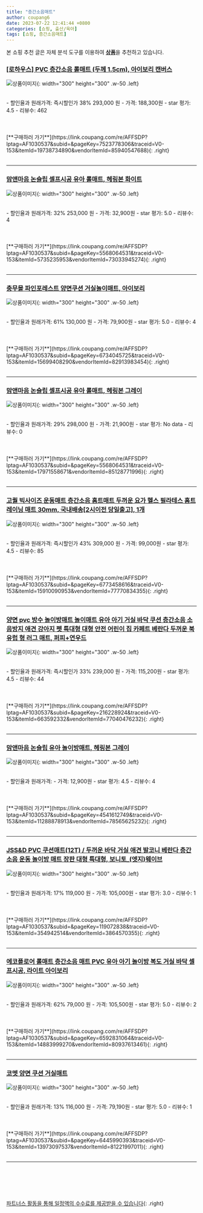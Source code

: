 ```yaml
---
title: "층간소음매트"
author: coupang6
date: 2023-07-22 12:41:44 +0800
categories: [쇼핑, 출산/육아]
tags: [쇼핑, 층간소음매트]
---
```


본 쇼핑 추천 글은 자체 분석 도구를 이용하여 [**상품**](https://link.coupang.com/a/bao1ui)을 추천하고 있습니다.

### [[로하우스] PVC 층간소음 롤매트 (두께 1.5cm), 아이보리 캔버스](https://link.coupang.com/re/AFFSDP?lptag=AF1030537&subid=&pageKey=7523778306&traceid=V0-153&itemId=19738734890&vendorItemId=85940547688)

![상품이미지](https://thumbnail6.coupangcdn.com/thumbnails/remote/230x230ex/image/vendor_inventory/a8fd/fa29e0dbdeeccbf7a18fe3af151839304b07c6417473f085e7f160d94901.jpg){: width="300" height="300" .w-50 .left}


<br>
- 할인율과 원래가격: 즉시할인가 38%  293,000   원
- 가격: 188,300원
- star 평가: 4.5
- 리뷰수: 462
<br>
<br>
<br>
<br>
[**구매하러 가기**](https://link.coupang.com/re/AFFSDP?lptag=AF1030537&subid=&pageKey=7523778306&traceid=V0-153&itemId=19738734890&vendorItemId=85940547688){: .right}
<br>
<br>

---

### [맘앤마음 논슬립 셀프시공 유아 롤매트, 헤링본 화이트](https://link.coupang.com/re/AFFSDP?lptag=AF1030537&subid=&pageKey=5568064531&traceid=V0-153&itemId=5735235953&vendorItemId=73033945274)

![상품이미지](https://thumbnail10.coupangcdn.com/thumbnails/remote/230x230ex/image/retail/images/1636693027993826-c41c6d59-1345-4a4d-b47c-97c3a91a0ed4.png){: width="300" height="300" .w-50 .left}


<br>
- 할인율과 원래가격: 32%  253,000   원
- 가격: 32,900원
- star 평가: 5.0
- 리뷰수: 4
<br>
<br>
<br>
<br>
[**구매하러 가기**](https://link.coupang.com/re/AFFSDP?lptag=AF1030537&subid=&pageKey=5568064531&traceid=V0-153&itemId=5735235953&vendorItemId=73033945274){: .right}
<br>
<br>

---

### [충무몰 파인포레스트 양면쿠션 거실놀이매트, 아이보리](https://link.coupang.com/re/AFFSDP?lptag=AF1030537&subid=&pageKey=6734045725&traceid=V0-153&itemId=15699408290&vendorItemId=82913983454)

![상품이미지](https://thumbnail10.coupangcdn.com/thumbnails/remote/230x230ex/image/rs_quotation_api/fqdxk7lx/6c1211bde4074a9abee8176bf4656089.jpg){: width="300" height="300" .w-50 .left}


<br>
- 할인율과 원래가격: 61%  130,000   원
- 가격: 79,900원
- star 평가: 5.0
- 리뷰수: 4
<br>
<br>
<br>
<br>
[**구매하러 가기**](https://link.coupang.com/re/AFFSDP?lptag=AF1030537&subid=&pageKey=6734045725&traceid=V0-153&itemId=15699408290&vendorItemId=82913983454){: .right}
<br>
<br>

---

### [맘앤마음 논슬립 셀프시공 유아 롤매트, 헤링본 그레이](https://link.coupang.com/re/AFFSDP?lptag=AF1030537&subid=&pageKey=5568064531&traceid=V0-153&itemId=17971558671&vendorItemId=85128771996)

![상품이미지](https://thumbnail10.coupangcdn.com/thumbnails/remote/230x230ex/image/rs_quotation_api/sokwfy2f/6698a89662644012b5fed0c4deb35f38.jpg){: width="300" height="300" .w-50 .left}


<br>
- 할인율과 원래가격: 29%  298,000   원
- 가격: 21,900원
- star 평가: No data
- 리뷰수: 0
<br>
<br>
<br>
<br>
[**구매하러 가기**](https://link.coupang.com/re/AFFSDP?lptag=AF1030537&subid=&pageKey=5568064531&traceid=V0-153&itemId=17971558671&vendorItemId=85128771996){: .right}
<br>
<br>

---

### [고퀄 빅사이즈 운동매트 층간소음 홈트매트 두꺼운 요가 헬스 필라테스 홈트레이닝 매트 30mm, 국내배송[2시이전 당일출고], 1개](https://link.coupang.com/re/AFFSDP?lptag=AF1030537&subid=&pageKey=6773458616&traceid=V0-153&itemId=15910090953&vendorItemId=77770834355)

![상품이미지](https://thumbnail6.coupangcdn.com/thumbnails/remote/230x230ex/image/vendor_inventory/08cb/93f8f8064ed7291c893d7f52a36d725511fd79e755ca419b7d1b4a4c28ae.jpg){: width="300" height="300" .w-50 .left}


<br>
- 할인율과 원래가격: 즉시할인가 43%  309,000   원
- 가격: 99,000원
- star 평가: 4.5
- 리뷰수: 85
<br>
<br>
<br>
<br>
[**구매하러 가기**](https://link.coupang.com/re/AFFSDP?lptag=AF1030537&subid=&pageKey=6773458616&traceid=V0-153&itemId=15910090953&vendorItemId=77770834355){: .right}
<br>
<br>

---

### [양면 pvc 방수 놀이방매트 놀이매트 유아 아기 거실 바닥 쿠션 층간소음 소음방지 애견 강아지 펫 특대형 대형 안전 어린이 집 카페트 베란다 두꺼운 북유럽 형 러그 매트, 퍼피+연우드](https://link.coupang.com/re/AFFSDP?lptag=AF1030537&subid=&pageKey=216228924&traceid=V0-153&itemId=663592332&vendorItemId=77040476232)

![상품이미지](https://thumbnail9.coupangcdn.com/thumbnails/remote/230x230ex/image/vendor_inventory/142e/6b1fe331967f0a2b503c6e50af92c0c9b337763a10d6a7264ddf0b780326.jpg){: width="300" height="300" .w-50 .left}


<br>
- 할인율과 원래가격: 즉시할인가 33%  239,000   원
- 가격: 115,200원
- star 평가: 4.5
- 리뷰수: 44
<br>
<br>
<br>
<br>
[**구매하러 가기**](https://link.coupang.com/re/AFFSDP?lptag=AF1030537&subid=&pageKey=216228924&traceid=V0-153&itemId=663592332&vendorItemId=77040476232){: .right}
<br>
<br>

---

### [맘앤마음 논슬립 유아 놀이방매트, 헤링본 그레이](https://link.coupang.com/re/AFFSDP?lptag=AF1030537&subid=&pageKey=4541612749&traceid=V0-153&itemId=11288878913&vendorItemId=78565625232)

![상품이미지](https://thumbnail6.coupangcdn.com/thumbnails/remote/230x230ex/image/rs_quotation_api/1poxnldu/311d90ed6f384baca77b8251ce1de262.jpg){: width="300" height="300" .w-50 .left}


<br>
- 할인율과 원래가격: 
- 가격: 12,900원
- star 평가: 4.5
- 리뷰수: 4
<br>
<br>
<br>
<br>
[**구매하러 가기**](https://link.coupang.com/re/AFFSDP?lptag=AF1030537&subid=&pageKey=4541612749&traceid=V0-153&itemId=11288878913&vendorItemId=78565625232){: .right}
<br>
<br>

---

### [JSS&D PVC 쿠션매트(12T) / 두꺼운 바닥 거실 애견 발코니 베란다 층간소음 운동 놀이방 매트 장판 대형 특대형, 보니토_(엣지)웨이브](https://link.coupang.com/re/AFFSDP?lptag=AF1030537&subid=&pageKey=119072838&traceid=V0-153&itemId=354942514&vendorItemId=3864570355)

![상품이미지](https://thumbnail7.coupangcdn.com/thumbnails/remote/230x230ex/image/vendor_inventory/images/2018/08/07/13/4/a077afb5-9e2f-40ee-ac90-735b6afd7ccf.jpg){: width="300" height="300" .w-50 .left}


<br>
- 할인율과 원래가격: 17%  119,000   원
- 가격: 105,000원
- star 평가: 3.0
- 리뷰수: 1
<br>
<br>
<br>
<br>
[**구매하러 가기**](https://link.coupang.com/re/AFFSDP?lptag=AF1030537&subid=&pageKey=119072838&traceid=V0-153&itemId=354942514&vendorItemId=3864570355){: .right}
<br>
<br>

---

### [에코플로어 롤매트 층간소음 매트 PVC 유아 아기 놀이방 복도 거실 바닥 셀프시공, 라이트 아이보리](https://link.coupang.com/re/AFFSDP?lptag=AF1030537&subid=&pageKey=6592831064&traceid=V0-153&itemId=14883999270&vendorItemId=80937613461)

![상품이미지](https://thumbnail7.coupangcdn.com/thumbnails/remote/230x230ex/image/vendor_inventory/ae78/1b7cf480cc5e7d2be80a56cd5c8a38823a87bae7a0aa4c36083ca60b016e.jpg){: width="300" height="300" .w-50 .left}


<br>
- 할인율과 원래가격: 62%  79,000   원
- 가격: 105,500원
- star 평가: 5.0
- 리뷰수: 2
<br>
<br>
<br>
<br>
[**구매하러 가기**](https://link.coupang.com/re/AFFSDP?lptag=AF1030537&subid=&pageKey=6592831064&traceid=V0-153&itemId=14883999270&vendorItemId=80937613461){: .right}
<br>
<br>

---

### [코멧 양면 쿠션 거실매트](https://link.coupang.com/re/AFFSDP?lptag=AF1030537&subid=&pageKey=6445990393&traceid=V0-153&itemId=13973097537&vendorItemId=81221997011)

![상품이미지](https://thumbnail9.coupangcdn.com/thumbnails/remote/230x230ex/image/retail/images/4524532219432395-27fba0cb-172c-4901-b87c-a0d7b1688cb4.jpg){: width="300" height="300" .w-50 .left}


<br>
- 할인율과 원래가격: 13%  116,000   원
- 가격: 79,190원
- star 평가: 5.0
- 리뷰수: 1
<br>
<br>
<br>
<br>
[**구매하러 가기**](https://link.coupang.com/re/AFFSDP?lptag=AF1030537&subid=&pageKey=6445990393&traceid=V0-153&itemId=13973097537&vendorItemId=81221997011){: .right}
<br>
<br>

---
<br><br><br><br><br> [파트너스 활동을 통해 일정액의 수수료를 제공받을 수 있습니다](https://link.coupang.com/a/bao1ui){: .right}